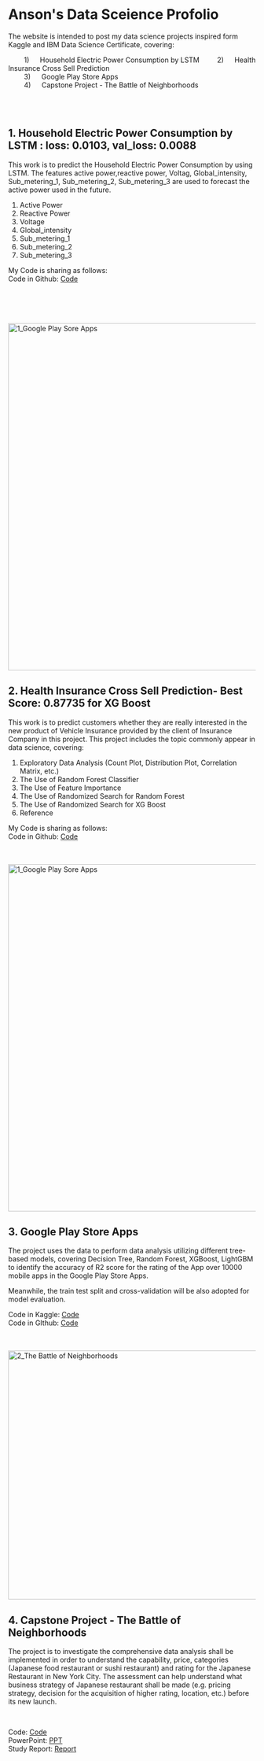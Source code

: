 # Anson's Data Sceience Profolio
The website is intended to post my data science projects inspired form Kaggle and IBM Data Science Certificate, covering:

&emsp;&emsp; 1) &emsp;  Household Electric Power Consumption by LSTM
&emsp;&emsp; 2) &emsp;  Health Insurance Cross Sell Prediction  <br/>
&emsp;&emsp; 3) &emsp;  Google Play Store Apps  <br/>
&emsp;&emsp; 4) &emsp;  Capstone Project - The Battle of Neighborhoods 


<br/><br/>



## 1. Household Electric Power Consumption by LSTM : loss: 0.0103,  val_loss: 0.0088
This work is to predict the Household Electric Power Consumption by using LSTM. The features active power,reactive power, Voltag, Global_intensity, Sub_metering_1, Sub_metering_2, Sub_metering_3 are used to forecast the active power used in the future.

1. Active Power
2. Reactive Power
3. Voltage
4. Global_intensity
5. Sub_metering_1
6. Sub_metering_2
7. Sub_metering_3 

My Code is sharing as follows: <br/>
Code in Github: [Code](https://github.com/ansonlalu/Anson-s-Data-Sceience-Profolio/blob/master/3_Kaggle_Health_Insurance_Cross_Sell_Prediction.ipynb)<br/><br/><br/>




<br/><br/>
<img width="706" alt="1_Google Play Sore Apps" src="https://user-images.githubusercontent.com/63663095/102711005-7b699280-42f1-11eb-9fe2-5d6c74921c09.jpg">


## 2. Health Insurance Cross Sell Prediction- Best Score: 0.87735 for XG Boost
This work is to predict customers whether they are really interested in the new product of Vehicle Insurance provided by the client of Insurance Company in this project. This project includes the topic commonly appear in data science, covering: <br/>

1.	Exploratory Data Analysis (Count Plot, Distribution Plot, Correlation Matrix, etc.)
2.	The Use of Random Forest Classifier
3.	The Use of Feature Importance
4.	The Use of Randomized Search for Random Forest
5.	The Use of Randomized Search for XG Boost
6.	Reference

My Code is sharing as follows: <br/>
Code in Github: [Code](https://github.com/ansonlalu/Anson-s-Data-Sceience-Profolio/blob/master/3_Kaggle_Health_Insurance_Cross_Sell_Prediction.ipynb)<br/><br/><br/>




<img width="706" alt="1_Google Play Sore Apps" src="https://user-images.githubusercontent.com/63663095/96374444-7e3af080-11a5-11eb-9e75-7819bbe0ba36.png">

## 3. Google Play Store Apps 
The project uses the data to perform data analysis utilizing different tree-based models, covering Decision Tree, Random Forest, XGBoost, LightGBM to identify the accuracy of R2 score for the rating of the App over 10000 mobile apps in the Google Play Store Apps.

Meanwhile, the train test split and cross-validation will be also adopted for model evaluation.

Code in Kaggle: [Code](https://www.kaggle.com/ansonlo/prediction-of-rating)<br/>
Code in GIthub: [Code](https://github.com/ansonlalu/Anson-s-Data-Sceience-Profolio/blob/master/2_Prediction-of-Rating.ipynb)<br/><br/><br/>



<img width="506" alt="2_The Battle of Neighborhoods" src="https://user-images.githubusercontent.com/63663095/97613707-f92cc280-1a53-11eb-9c2a-bbbf9306938c.jpg">

## 4. Capstone Project - The Battle of Neighborhoods

The project is to investigate the comprehensive data analysis shall be implemented in order to understand the capability, price, categories (Japanese food restaurant or sushi restaurant) and rating for the Japanese Restaurant in New York City. The assessment can help understand what business strategy of Japanese restaurant shall be made (e.g. pricing strategy, decision for the acquisition of higher rating, location, etc.) before its new launch. 

<br/>

Code: [Code](https://github.com/ansonlalu/Anson-s-Data-Sceience-Profolio/blob/master/1_Capstone%20Project%20-%20The%20Battle%20of%20Neighborhoods%20(Latest)%20(1).ipynb)<br/>
PowerPoint: [PPT](https://github.com/ansonlalu/Anson-s-Data-Sceience-Profolio/blob/master/1_Capstone%20Project%20-%20The%20Battle%20of%20Neighborhoods_PPT.pdf)<br/>
Study Report: [Report](https://github.com/ansonlalu/Anson-s-Data-Sceience-Profolio/blob/master/1_Capstone%20Project%20-%20The%20Battle%20of%20Neighborhoods%20(Week%202)_Report%20(1).pdf)

<br/><br/>

